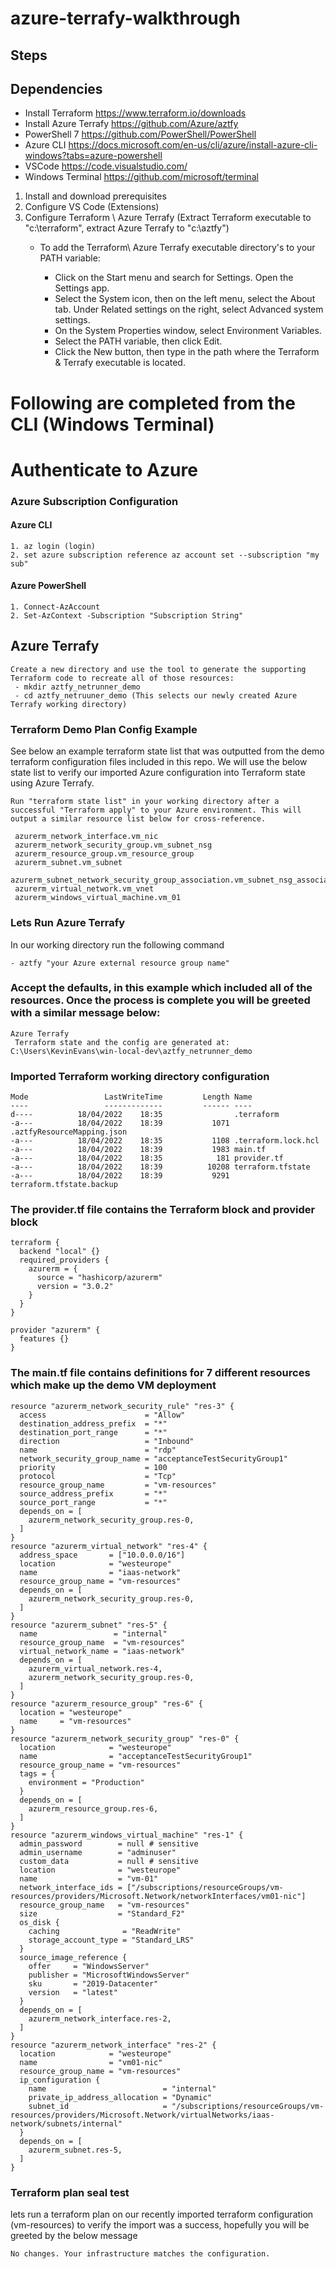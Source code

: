 # azure-terrafy-walkthrough

## Steps
 
 ## Dependencies 
 - Install Terraform https://www.terraform.io/downloads
 - Install Azure Terrafy https://github.com/Azure/aztfy
 - PowerShell 7 https://github.com/PowerShell/PowerShell
 - Azure CLI https://docs.microsoft.com/en-us/cli/azure/install-azure-cli-windows?tabs=azure-powershell
 - VSCode https://code.visualstudio.com/
 - Windows Terminal https://github.com/microsoft/terminal

 1. Install and download prerequisites
2. Configure VS Code (Extensions)
3. Configure Terraform \ Azure Terrafy  (Extract Terraform executable to "c:\terraform", extract Azure Terrafy to "c:\aztfy")
   - To add the Terraform\ Azure Terrafy executable directory's to your PATH variable:

     - Click on the Start menu and search for Settings. Open the Settings app.
     - Select the System icon, then on the left menu, select the About tab. Under Related settings on the right, select Advanced system settings.
     - On the System Properties window, select Environment Variables.
     - Select the PATH variable, then click Edit.
     - Click the New button, then type in the path where the Terraform & Terrafy executable is located.

# Following are completed from the CLI (Windows Terminal) 

# Authenticate to Azure    

### Azure Subscription Configuration
#### Azure CLI
```
1. az login (login)
2. set azure subscription reference az account set --subscription "my sub"
```

#### Azure PowerShell
```
1. Connect-AzAccount
2. Set-AzContext -Subscription "Subscription String"
```

## Azure Terrafy
```
Create a new directory and use the tool to generate the supporting Terraform code to recreate all of those resources:
 - mkdir aztfy_netrunner_demo
 - cd aztfy_netruuner_demo (This selects our newly created Azure Terrafy working directory)
 ```
 
 ### Terraform Demo Plan Config Example

See below an example terraform state list that was outputted from the demo terraform configuration files included in this repo. We will use the below state list to verify our imported Azure configuration into Terraform state using Azure Terrafy.
```
Run "terraform state list" in your working directory after a successful "Terraform apply" to your Azure environment. This will output a similar resource list below for cross-reference.
```
```
 azurerm_network_interface.vm_nic
 azurerm_network_security_group.vm_subnet_nsg
 azurerm_resource_group.vm_resource_group
 azurerm_subnet.vm_subnet
 azurerm_subnet_network_security_group_association.vm_subnet_nsg_association
 azurerm_virtual_network.vm_vnet
 azurerm_windows_virtual_machine.vm_01
```
 
 ### Lets Run Azure Terrafy
 In our working directory run the following command 
 ```   
 - aztfy "your Azure external resource group name"
 ```   
### Accept the defaults, in this example  which included all of the resources. Once the process is complete you will be greeted with a similar message below:
 ```
 Azure Terrafy
  Terraform state and the config are generated at: C:\Users\KevinEvans\win-local-dev\aztfy_netrunner_demo
  ```
  ### Imported Terraform working directory configuration
  ```    
Mode                 LastWriteTime         Length Name
----                 -------------         ------ ----
d----          18/04/2022    18:35                .terraform
-a---          18/04/2022    18:39           1071 .aztfyResourceMapping.json
-a---          18/04/2022    18:35           1108 .terraform.lock.hcl
-a---          18/04/2022    18:39           1983 main.tf
-a---          18/04/2022    18:35            181 provider.tf
-a---          18/04/2022    18:39          10208 terraform.tfstate
-a---          18/04/2022    18:39           9291 terraform.tfstate.backup
``` 

### The provider.tf file contains the Terraform block and provider block
``` 
terraform {
  backend "local" {}
  required_providers {
    azurerm = {
      source = "hashicorp/azurerm"
      version = "3.0.2"
    }
  }
}

provider "azurerm" {
  features {}
}
``` 

### The main.tf file contains definitions for 7 different resources which make up the demo VM deployment
```
resource "azurerm_network_security_rule" "res-3" {
  access                      = "Allow"
  destination_address_prefix  = "*"
  destination_port_range      = "*"
  direction                   = "Inbound"
  name                        = "rdp"
  network_security_group_name = "acceptanceTestSecurityGroup1"
  priority                    = 100
  protocol                    = "Tcp"
  resource_group_name         = "vm-resources"
  source_address_prefix       = "*"
  source_port_range           = "*"
  depends_on = [
    azurerm_network_security_group.res-0,
  ]
}
resource "azurerm_virtual_network" "res-4" {
  address_space       = ["10.0.0.0/16"]
  location            = "westeurope"
  name                = "iaas-network"
  resource_group_name = "vm-resources"
  depends_on = [
    azurerm_network_security_group.res-0,
  ]
}
resource "azurerm_subnet" "res-5" {
  name                 = "internal"
  resource_group_name  = "vm-resources"
  virtual_network_name = "iaas-network"
  depends_on = [
    azurerm_virtual_network.res-4,
    azurerm_network_security_group.res-0,
  ]
}
resource "azurerm_resource_group" "res-6" {
  location = "westeurope"
  name     = "vm-resources"
}
resource "azurerm_network_security_group" "res-0" {
  location            = "westeurope"
  name                = "acceptanceTestSecurityGroup1"
  resource_group_name = "vm-resources"
  tags = {
    environment = "Production"
  }
  depends_on = [
    azurerm_resource_group.res-6,
  ]
}
resource "azurerm_windows_virtual_machine" "res-1" {
  admin_password        = null # sensitive
  admin_username        = "adminuser"
  custom_data           = null # sensitive
  location              = "westeurope"
  name                  = "vm-01"
  network_interface_ids = ["/subscriptions/resourceGroups/vm-resources/providers/Microsoft.Network/networkInterfaces/vm01-nic"]
  resource_group_name   = "vm-resources"
  size                  = "Standard_F2"
  os_disk {
    caching              = "ReadWrite"
    storage_account_type = "Standard_LRS"
  }
  source_image_reference {
    offer     = "WindowsServer"
    publisher = "MicrosoftWindowsServer"
    sku       = "2019-Datacenter"
    version   = "latest"
  }
  depends_on = [
    azurerm_network_interface.res-2,
  ]
}
resource "azurerm_network_interface" "res-2" {
  location            = "westeurope"
  name                = "vm01-nic"
  resource_group_name = "vm-resources"
  ip_configuration {
    name                          = "internal"
    private_ip_address_allocation = "Dynamic"
    subnet_id                     = "/subscriptions/resourceGroups/vm-resources/providers/Microsoft.Network/virtualNetworks/iaas-network/subnets/internal"
  }
  depends_on = [
    azurerm_subnet.res-5,
  ]
}
```

### Terraform plan seal test
lets run a terraform plan on our recently imported terraform configuration (vm-resources) to verify the import was a success, hopefully you will be greeted by the below message
```
No changes. Your infrastructure matches the configuration.
```





